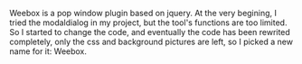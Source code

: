Weebox is a pop window plugin based on jquery. At the very begining, I tried the modaldialog in my project, but the tool's functions are too limited. So I started to change the code, and eventually the code has been rewrited completely, only the css and background pictures are left, so I picked a new name for it: Weebox.

